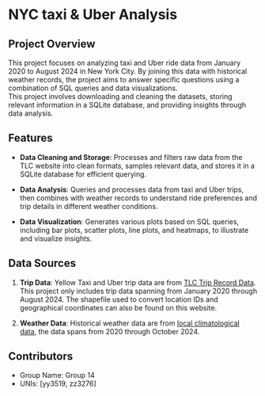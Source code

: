 # NYC taxi & Uber Analysis

## Project Overview
This project focuses on analyzing taxi and Uber ride data from January 2020 to August 2024 in New York City. By joining this data with historical weather records, the project aims to answer specific questions using a combination of SQL queries and data visualizations. <br>
This project involves downloading and cleaning the datasets, storing relevant information in a SQLite database, and providing insights through data analysis. 

## Features
- **Data Cleaning and Storage**: Processes and filters raw data from the TLC website into clean formats, samples relevant data, and stores it in a SQLite database for efficient querying.
- **Data Analysis**: Queries and processes data from taxi and Uber trips, then combines with weather records to understand ride preferences and trip details in different weather conditions. 

- **Data Visualization**: Generates various plots based on SQL queries, including bar plots, scatter plots, line plots, and heatmaps, to illustrate and visualize insights.

## Data Sources
1. **Trip Data**: Yellow Taxi and Uber trip data are from [TLC Trip Record Data](https://www.nyc.gov/site/tlc/about/tlc-trip-record-data.page). This project only includes trip data spanning from January 2020 through August 2024. The shapefile used to convert location IDs and geographical coordinates can also be found on this website.

2. **Weather Data**: Historical weather data are from [local climatological data](https://www.ncei.noaa.gov/access/search/data-search/local-climatological-data?stations=72505394728), the data spans from 2020 through October 2024.

## Contributors
- Group Name: Group 14
- UNIs: [yy3519, zz3276]
